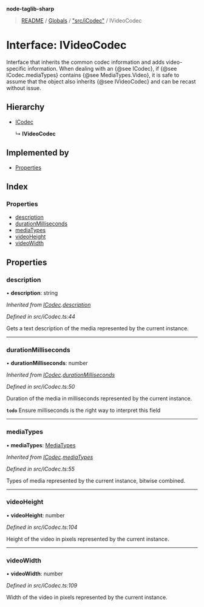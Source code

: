 **node-taglib-sharp**

> [README](../README.md) / [Globals](../globals.md) / ["src/iCodec"](../modules/_src_icodec_.md) / IVideoCodec

# Interface: IVideoCodec

Interface that inherits the common codec information and adds video-specific information.
When dealing with an {@see ICodec}, if {@see ICodec.mediaTypes} contains
{@see MediaTypes.Video}, it is safe to assume that the object also inherits {@see IVideoCodec}
and can be recast without issue.

## Hierarchy

* [ICodec](_src_icodec_.icodec.md)

  ↳ **IVideoCodec**

## Implemented by

* [Properties](../classes/_src_properties_.properties.md)

## Index

### Properties

* [description](_src_icodec_.ivideocodec.md#description)
* [durationMilliseconds](_src_icodec_.ivideocodec.md#durationmilliseconds)
* [mediaTypes](_src_icodec_.ivideocodec.md#mediatypes)
* [videoHeight](_src_icodec_.ivideocodec.md#videoheight)
* [videoWidth](_src_icodec_.ivideocodec.md#videowidth)

## Properties

### description

•  **description**: string

*Inherited from [ICodec](_src_icodec_.icodec.md).[description](_src_icodec_.icodec.md#description)*

*Defined in src/iCodec.ts:44*

Gets a text description of the media represented by the current instance.

___

### durationMilliseconds

•  **durationMilliseconds**: number

*Inherited from [ICodec](_src_icodec_.icodec.md).[durationMilliseconds](_src_icodec_.icodec.md#durationmilliseconds)*

*Defined in src/iCodec.ts:50*

Duration of the media in milliseconds represented by the current instance.

**`todo`** Ensure milliseconds is the right way to interpret this field

___

### mediaTypes

•  **mediaTypes**: [MediaTypes](../enums/_src_icodec_.mediatypes.md)

*Inherited from [ICodec](_src_icodec_.icodec.md).[mediaTypes](_src_icodec_.icodec.md#mediatypes)*

*Defined in src/iCodec.ts:55*

Types of media represented by the current instance, bitwise combined.

___

### videoHeight

•  **videoHeight**: number

*Defined in src/iCodec.ts:104*

Height of the video in pixels represented by the current instance.

___

### videoWidth

•  **videoWidth**: number

*Defined in src/iCodec.ts:109*

Width of the video in pixels represented by the current instance.
